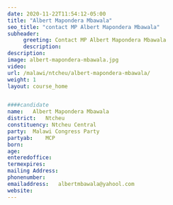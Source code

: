 ```yaml
---
date: 2020-11-22T11:54:12-05:00
title: "Albert Mapondera Mbawala"
seo_title: "contact MP Albert Mapondera Mbawala"
subheader:
     greeting: Contact MP Albert Mapondera Mbawala
     description: 
description: 
image: albert-mapondera-mbawala.jpg
video: 
url: /malawi/ntcheu/albert-mapondera-mbawala/
weight: 1
layout: course_home


####candidate
name:	Albert Mapondera Mbawala
district:	Ntcheu
constituency: Ntcheu Central
party:	Malawi Congress Party
partyab:	MCP
born:
age: 
enteredoffice:	
termexpires:	
mailing Address:
phonenumber:	
emailaddress:	albertmbawala@yahool.com
website:	
---
```


